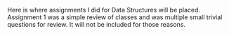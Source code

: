 Here is where assignments I did for Data Structures will be placed.
Assignment 1 was a simple review of classes and was multiple small trivial
questions for review. It will not be included for those reasons.
